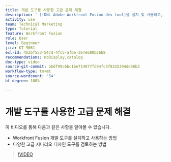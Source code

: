 ```yaml
---
title: 개발 도구를 사용한 고급 문제 해결
description: ' [!DNL Adobe Workfront Fusion dev tool]을 설치 및 사용하고, 포함된 다양한 고급 시나리오 디자인 도구를 검토하는 방법을 알아봅니다.'
activity: use
team: Technical Marketing
type: Tutorial
feature: Workfront Fusion
role: User
level: Beginner
jira: KT-9061
exl-id: 4b2bf553-547d-4fc5-afbe-367e680b26b8
recommendations: noDisplay,catalog
doc-type: video
source-git-commit: bbdf99c6bc1be714077fd94fc3f8325394de36b3
workflow-type: tm+mt
source-wordcount: '54'
ht-degree: 100%

---
```


# 개발 도구를 사용한 고급 문제 해결

이 비디오를 통해 다음과 같은 사항을 알아볼 수 있습니다.

* Workfront Fusion 개발 도구를 설치하고 사용하는 방법
* 다양한 고급 시나리오 디자인 도구를 검토하는 방법

>[!VIDEO](https://video.tv.adobe.com/v/3418121/?quality=12&learn=on&enablevpops=1&captions=kor)
